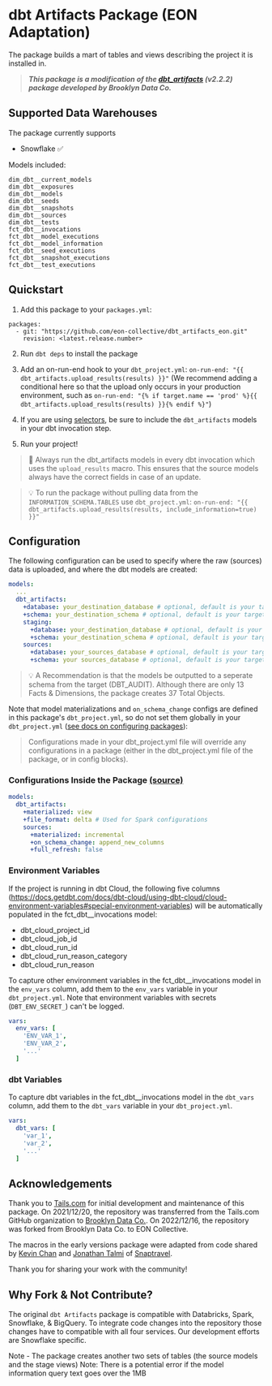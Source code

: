 # dbt Artifacts Package (EON Adaptation)
The package builds a mart of tables and views describing the project it is installed in.
> ***This package is a modification of the [dbt_artifacts](https://github.com/brooklyn-data/dbt_artifacts) (v2.2.2) package developed by Brooklyn Data Co.***

## Supported Data Warehouses

The package currently supports
- Snowflake :white_check_mark:

Models included:

```
dim_dbt__current_models
dim_dbt__exposures
dim_dbt__models
dim_dbt__seeds
dim_dbt__snapshots
dim_dbt__sources
dim_dbt__tests
fct_dbt__invocations
fct_dbt__model_executions
fct_dbt__model_information
fct_dbt__seed_executions
fct_dbt__snapshot_executions
fct_dbt__test_executions
```

## Quickstart

1. Add this package to your `packages.yml`:
```
packages:
  - git: "https://github.com/eon-collective/dbt_artifacts_eon.git"
    revision: <latest.release.number>
```

2. Run `dbt deps` to install the package

3. Add an on-run-end hook to your `dbt_project.yml`: `on-run-end: "{{ dbt_artifacts.upload_results(results) }}"` (We recommend adding a conditional here so that the upload only occurs in your production environment, such as `on-run-end: "{% if target.name == 'prod' %}{{ dbt_artifacts.upload_results(results) }}{% endif %}"`)

4. If you are using [selectors](https://docs.getdbt.com/reference/node-selection/syntax), be sure to include the `dbt_artifacts` models in your dbt invocation step.

5. Run your project!

> :construction_worker: Always run the dbt_artifacts models in every dbt invocation which uses the `upload_results` macro. This ensures that the source models always have the correct fields in case of an update.

> :bulb: To run the package without pulling data from the `INFORMATION_SCHEMA.TABLES` use `dbt_project.yml`: `on-run-end: "{{ dbt_artifacts.upload_results(results, include_information=true) }}"`


## Configuration

The following configuration can be used to specify where the raw (sources) data is uploaded, and where the dbt models are created:

```yml
models:
  ...
  dbt_artifacts:
    +database: your_destination_database # optional, default is your target database
    +schema: your_destination_schema # optional, default is your target schema
    staging:
      +database: your_destination_database # optional, default is your target database
      +schema: your_destination_schema # optional, default is your target schema
    sources:
      +database: your_sources_database # optional, default is your target database
      +schema: your sources_database # optional, default is your target schema
```
> :bulb: A Recommendation is that the models be outputted to a seperate schema from the target (DBT_AUDIT). Although there are only 13 Facts & Dimensions, the package creates 37 Total Objects.

Note that model materializations and `on_schema_change` configs are defined in this package's `dbt_project.yml`, so do not set them globally in your `dbt_project.yml` ([see docs on configuring packages](https://docs.getdbt.com/docs/building-a-dbt-project/package-management#configuring-packages)):

> Configurations made in your dbt_project.yml file will override any configurations in a package (either in the dbt_project.yml file of the package, or in config blocks).

### Configurations Inside the Package [(source)](https://github.com/eon-collective/dbt_mart_auditor/blob/main/dbt_project.yml)

```yml
models:
  dbt_artifacts:
    +materialized: view
    +file_format: delta # Used for Spark configurations
    sources:
      +materialized: incremental
      +on_schema_change: append_new_columns
      +full_refresh: false
```

### Environment Variables

If the project is running in dbt Cloud, the following five columns (https://docs.getdbt.com/docs/dbt-cloud/using-dbt-cloud/cloud-environment-variables#special-environment-variables) will be automatically populated in the fct_dbt__invocations model:
- dbt_cloud_project_id
- dbt_cloud_job_id
- dbt_cloud_run_id
- dbt_cloud_run_reason_category
- dbt_cloud_run_reason

To capture other environment variables in the fct_dbt__invocations model in the `env_vars` column, add them to the `env_vars` variable in your `dbt_project.yml`. Note that environment variables with secrets (`DBT_ENV_SECRET_`) can't be logged.
```yml
vars:
  env_vars: [
    'ENV_VAR_1',
    'ENV_VAR_2',
    '...'
  ]
```

### dbt Variables

To capture dbt variables in the fct_dbt__invocations model in the `dbt_vars` column, add them to the `dbt_vars` variable in your `dbt_project.yml`.
```yml
vars:
  dbt_vars: [
    'var_1',
    'var_2',
    '...'
  ]
```

## Acknowledgements
Thank you to [Tails.com](https://tails.com/gb/careers/) for initial development and maintenance of this package. On 2021/12/20, the repository was transferred from the Tails.com GitHub organization to [Brooklyn Data Co.](https://brooklyndata.co/). On 2022/12/16, the repository was forked from Brooklyn Data Co. to EON Collective.

The macros in the early versions package were adapted from code shared by [Kevin Chan](https://github.com/KevinC-wk) and [Jonathan Talmi](https://github.com/jtalmi) of [Snaptravel](snaptravel.com).

Thank you for sharing your work with the community!

## Why Fork & Not Contribute?
The original `dbt Artifacts` package is compatible with Databricks, Spark, Snowflake, & BigQuery. To integrate code changes into the repository those changes have to compatible with all four services. Our development efforts are Snowflake specific.

Note - The package creates another two sets of tables (the source models and the stage views)
Note: There is a potential error if the model information query text goes over the 1MB
